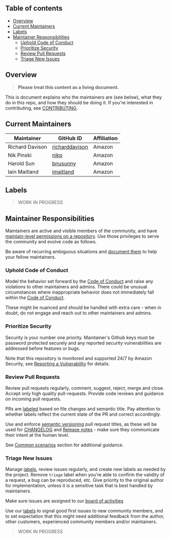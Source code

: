<!--  markdownlint-disable MD043 -->

## Table of contents <!-- omit in toc -->

- [Overview](#overview)
- [Current Maintainers](#current-maintainers)
- [Labels](#labels)
- [Maintainer Responsibilities](#maintainer-responsibilities)
  - [Uphold Code of Conduct](#uphold-code-of-conduct)
  - [Prioritize Security](#prioritize-security)
  - [Review Pull Requests](#review-pull-requests)
  - [Triage New Issues](#triage-new-issues)

## Overview

> **Please treat this content as a living document.**

This is document explains who the maintainers are (see below), what they do in this repo, and how they should be doing it. If you're interested in contributing, see [CONTRIBUTING](CONTRIBUTING.md).

## Current Maintainers

| Maintainer      | GitHub ID                                           | Affiliation |
| --------------- | --------------------------------------------------- | ----------- |
| Richard Davison | [richarddavison](https://github.com/richarddavison) | Amazon      |
| Nik Pinski      | [nikp](https://github.com/nikp)                     | Amazon      |
| Harold Sun      | [bnusunny](https://github.com/bnusunny)             | Amazon      |
| Iain Maitland   | [imaitland](https://github.com/imaitland)           | Amazon      |

## Labels

> WORK IN PROGRESS

## Maintainer Responsibilities

Maintainers are active and visible members of the community, and have [maintain-level permissions on a repository](https://docs.github.com/en/organizations/managing-access-to-your-organizations-repositories/repository-permission-levels-for-an-organization). Use those privileges to serve the community and evolve code as follows.

Be aware of recurring ambiguous situations and [document them](#common-scenarios) to help your fellow maintainers.

### Uphold Code of Conduct

Model the behavior set forward by the [Code of Conduct](CODE_OF_CONDUCT.md) and raise any violations to other maintainers and admins. There could be unusual circumstances where inappropriate behavior does not immediately fall within the [Code of Conduct](CODE_OF_CONDUCT.md).

These might be nuanced and should be handled with extra care - when in doubt, do not engage and reach out to other maintainers and admins.

### Prioritize Security

Security is your number one priority. Maintainer's Github keys must be password protected securely and any reported security vulnerabilities are addressed before features or bugs.

Note that this repository is monitored and supported 24/7 by Amazon Security, see [Reporting a Vulnerability](CONTRIBUTING.md#security-issue-notifications) for details.

### Review Pull Requests

Review pull requests regularly, comment, suggest, reject, merge and close. Accept only high quality pull-requests. Provide code reviews and guidance on incoming pull requests.

PRs are [labeled](#labels) based on file changes and semantic title. Pay attention to whether labels reflect the current state of the PR and correct accordingly.

Use and enforce [semantic versioning](https://semver.org/) pull request titles, as these will be used for [CHANGELOG](CHANGELOG.md) and [Release notes](https://github.com/awslabs/llrt/releases) - make sure they communicate their intent at the human level.

See [Common scenarios](#common-scenarios) section for additional guidance.

### Triage New Issues

Manage [labels](#labels), review issues regularly, and create new labels as needed by the project. Remove `triage` label when you're able to confirm the validity of a request, a bug can be reproduced, etc. Give priority to the original author for implementation, unless it is a sensitive task that is best handled by maintainers.

Make sure issues are assigned to our [board of activities](https://github.com/orgs/awslabs/projects/145/)

Use our [labels](#labels) to signal good first issues to new community members, and to set expectation that this might need additional feedback from the author, other customers, experienced community members and/or maintainers.

> WORK IN PROGRESS
